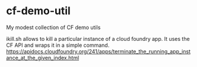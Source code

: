# cf-demo-util
My modest collection of CF demo utils

ikill.sh allows to kill a particular instance of a cloud foundry app. It uses the CF API and wraps it in a simple command.
https://apidocs.cloudfoundry.org/241/apps/terminate_the_running_app_instance_at_the_given_index.html
